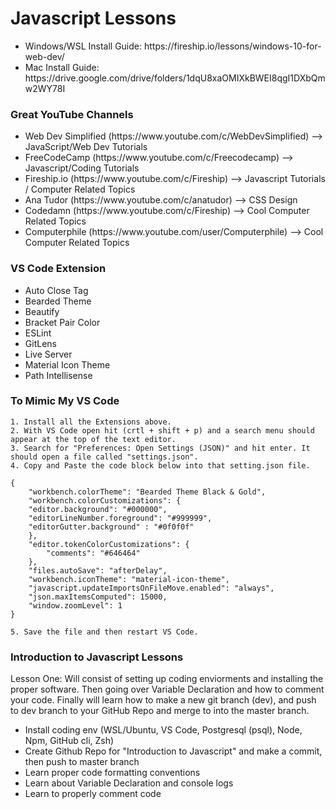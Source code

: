 <div class="title-div">
    <h1> Javascript Lessons </h1>
</div>

<div class="install-div">
    <ul>
        <li> Windows/WSL Install Guide: https://fireship.io/lessons/windows-10-for-web-dev/ </li>
        <li> Mac Install Guide: https://drive.google.com/drive/folders/1dqU8xaOMIXkBWEI8qgI1DXbQmw2WY78I </li>
    </ul>
</div>

<div class="youtuber-div">
    <h3> Great YouTube Channels </h3>

<ul>
    <li> Web Dev Simplified (https://www.youtube.com/c/WebDevSimplified) --> JavaScript/Web Dev Tutorials  </li>
    <li> FreeCodeCamp (https://www.youtube.com/c/Freecodecamp) --> Javascript/Coding Tutorials </li>
    <li> Fireship.io (https://www.youtube.com/c/Fireship) --> Javascript Tutorials / Computer Related Topics </li>
    <li> Ana Tudor (https://www.youtube.com/c/anatudor) --> CSS Design </li>
    <li> Codedamn (https://www.youtube.com/c/Fireship) --> Cool Computer Related Topics </li>
    <li> Computerphile (https://www.youtube.com/user/Computerphile) --> Cool Computer Related Topics  </li>
</ul>
</div>

<div class="extension-div">
    <h3> VS Code Extension </h3>

<ul>
    <li> Auto Close Tag </li>
    <li> Bearded Theme </li>
    <li> Beautify </li>
    <li> Bracket Pair Color </li>
    <li> ESLint </li>
    <li> GitLens </li>
    <li> Live Server </li>
    <li> Material Icon Theme </li>
    <li> Path Intellisense </li>
</ul>

<h3> To Mimic My VS Code </h3>
    
    
    1. Install all the Extensions above.
    2. With VS Code open hit (crtl + shift + p) and a search menu should appear at the top of the text editor.
    3. Search for "Preferences: Open Settings (JSON)" and hit enter. It should open a file called "settings.json".
    4. Copy and Paste the code block below into that setting.json file.

    {
        "workbench.colorTheme": "Bearded Theme Black & Gold",
        "workbench.colorCustomizations": {
        "editor.background": "#000000",
        "editorLineNumber.foreground": "#999999",
        "editorGutter.background" : "#0f0f0f"    
        },
        "editor.tokenColorCustomizations": {
            "comments": "#646464"
        },
        "files.autoSave": "afterDelay",
        "workbench.iconTheme": "material-icon-theme",
        "javascript.updateImportsOnFileMove.enabled": "always",
        "json.maxItemsComputed": 15000,
        "window.zoomLevel": 1
    }

    5. Save the file and then restart VS Code.    
    
</div>

<div class="intro-to-javascript-div">
    <h3> Introduction to Javascript Lessons </h3>

<p> 
        Lesson One: Will consist of setting up coding enviorments and installing the proper software. Then going over Variable Declaration and how to comment your code. Finally will learn how to make a new git branch (dev), and push to dev branch to your GitHub Repo and merge to into the master branch. 
        
<ul>
    <li> Install coding env (WSL/Ubuntu, VS Code, Postgresql (psql), Node, Npm, GitHub cli, Zsh) </li>
    <li> Create Github Repo for "Introduction to Javascript" and make a commit, then push to master branch </li>
    <li> Learn proper code formatting conventions </li>  
    <li> Learn about Variable Declaration and console logs </li>
    <li> Learn to properly comment code </li>    
</ul>
</p> 
</div>
